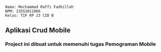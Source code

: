 ```
Nama: Mochammad Raffi Fadhillah
NPM: 23552011066
Kelas: TIF RP 23 CID B
```
## Aplikasi Crud Mobile
### Project ini dibuat untuk memenuhi tugas Pemograman Mobile
